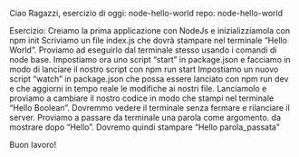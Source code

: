 Ciao Ragazzi,
esercizio di oggi: node-hello-world
repo: node-hello-world

Esercizio:
Creiamo la prima applicazione con NodeJs e inizializziamola con npm init
Scriviamo un file index.js che dovrà stampare nel terminale “Hello World”.
Proviamo ad eseguirlo dal terminale stesso usando i comandi di node base.
Impostiamo ora uno script “start” in package.json e facciamo in modo di lanciare il nostro script con npm run start
Impostiamo un nuovo script “watch” in package.json che possa essere lanciato con npm run dev e che aggiorni in tempo reale le modifiche ai nostri file.
Lanciamolo e proviamo a cambiare il nostro codice in modo che stampi nel terminale “Hello Boolean”.
Dovremmo vedere il terminale senza fermare e rilanciare il server.
Proviamo a passare da terminale una parola come argomento. da mostrare dopo “Hello”.
Dovremo quindi stampare “Hello parola_passata”

Buon lavoro!
